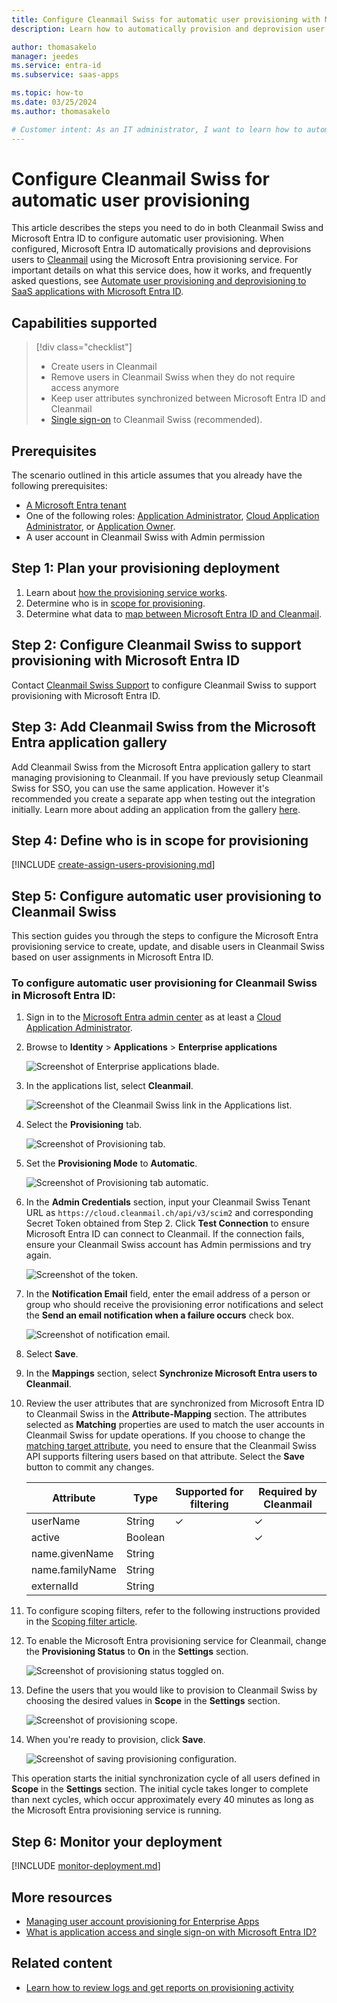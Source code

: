 ```yaml
---
title: Configure Cleanmail Swiss for automatic user provisioning with Microsoft Entra ID
description: Learn how to automatically provision and deprovision user accounts from Microsoft Entra ID to Cleanmail Swiss.

author: thomasakelo
manager: jeedes
ms.service: entra-id
ms.subservice: saas-apps

ms.topic: how-to
ms.date: 03/25/2024
ms.author: thomasakelo

# Customer intent: As an IT administrator, I want to learn how to automatically provision and deprovision user accounts from Microsoft Entra ID to Cleanmail Swiss so that I can streamline the user management process and ensure that users have the appropriate access to Cleanmail Swiss.
---
```


# Configure Cleanmail Swiss for automatic user provisioning

This article describes the steps you need to do in both Cleanmail Swiss and Microsoft Entra ID to configure automatic user provisioning. When configured, Microsoft Entra ID automatically provisions and deprovisions users to [Cleanmail](https://www.alinto.com/fr) using the Microsoft Entra provisioning service. For important details on what this service does, how it works, and frequently asked questions, see [Automate user provisioning and deprovisioning to SaaS applications with Microsoft Entra ID](~/identity/app-provisioning/user-provisioning.md). 


## Capabilities supported
> [!div class="checklist"]
> * Create users in Cleanmail
> * Remove users in Cleanmail Swiss when they do not require access anymore
> * Keep user attributes synchronized between Microsoft Entra ID and Cleanmail
> * [Single sign-on](~/identity/enterprise-apps/add-application-portal-setup-oidc-sso.md) to Cleanmail Swiss (recommended).

## Prerequisites

The scenario outlined in this article assumes that you already have the following prerequisites:

* [A Microsoft Entra tenant](~/identity-platform/quickstart-create-new-tenant.md) 
* One of the following roles: [Application Administrator](/entra/identity/role-based-access-control/permissions-reference#application-administrator), [Cloud Application Administrator](/entra/identity/role-based-access-control/permissions-reference#cloud-application-administrator), or [Application Owner](/entra/fundamentals/users-default-permissions#owned-enterprise-applications).
* A user account in Cleanmail Swiss with Admin permission

## Step 1: Plan your provisioning deployment
1. Learn about [how the provisioning service works](~/identity/app-provisioning/user-provisioning.md).
1. Determine who is in [scope for provisioning](~/identity/app-provisioning/define-conditional-rules-for-provisioning-user-accounts.md).
1. Determine what data to [map between Microsoft Entra ID and Cleanmail](~/identity/app-provisioning/customize-application-attributes.md). 

<a name='step-2-configure-cleanmail-swiss-to-support-provisioning-with-azure-ad'></a>

## Step 2: Configure Cleanmail Swiss to support provisioning with Microsoft Entra ID

Contact [Cleanmail Swiss Support](https://www.alinto.com/contact-email-provider/) to configure Cleanmail Swiss to support provisioning with Microsoft Entra ID.

<a name='step-3-add-cleanmail-swiss-from-the-azure-ad-application-gallery'></a>

## Step 3: Add Cleanmail Swiss from the Microsoft Entra application gallery

Add Cleanmail Swiss from the Microsoft Entra application gallery to start managing provisioning to Cleanmail. If you have previously setup Cleanmail Swiss for SSO, you can use the same application. However it's recommended you create a separate app when testing out the integration initially. Learn more about adding an application from the gallery [here](~/identity/enterprise-apps/add-application-portal.md). 

## Step 4: Define who is in scope for provisioning 

[!INCLUDE [create-assign-users-provisioning.md](~/identity/saas-apps/includes/create-assign-users-provisioning.md)]

## Step 5: Configure automatic user provisioning to Cleanmail Swiss 

This section guides you through the steps to configure the Microsoft Entra provisioning service to create, update, and disable users in Cleanmail Swiss based on user assignments in Microsoft Entra ID.

<a name='to-configure-automatic-user-provisioning-for-cleanmail-swiss-in-azure-ad'></a>

### To configure automatic user provisioning for Cleanmail Swiss in Microsoft Entra ID:

1. Sign in to the [Microsoft Entra admin center](https://entra.microsoft.com) as at least a [Cloud Application Administrator](~/identity/role-based-access-control/permissions-reference.md#cloud-application-administrator).
1. Browse to **Identity** > **Applications** > **Enterprise applications**

	![Screenshot of Enterprise applications blade.](common/enterprise-applications.png)

1. In the applications list, select **Cleanmail**.

	![Screenshot of the Cleanmail Swiss link in the Applications list.](common/all-applications.png)

1. Select the **Provisioning** tab.

	![Screenshot of Provisioning tab.](common/provisioning.png)

1. Set the **Provisioning Mode** to **Automatic**.

	![Screenshot of Provisioning tab automatic.](common/provisioning-automatic.png)

1. In the **Admin Credentials** section, input your Cleanmail Swiss Tenant URL as `https://cloud.cleanmail.ch/api/v3/scim2` and corresponding Secret Token obtained from Step 2. Click **Test Connection** to ensure Microsoft Entra ID can connect to Cleanmail. If the connection fails, ensure your Cleanmail Swiss account has Admin permissions and try again.

	![Screenshot of the token.](common/provisioning-testconnection-tenanturltoken.png)
	
1. In the **Notification Email** field, enter the email address of a person or group who should receive the provisioning error notifications and select the **Send an email notification when a failure occurs** check box.

	![Screenshot of notification email.](common/provisioning-notification-email.png)

1. Select **Save**.

1. In the **Mappings** section, select **Synchronize Microsoft Entra users to Cleanmail**.

1. Review the user attributes that are synchronized from Microsoft Entra ID to Cleanmail Swiss in the **Attribute-Mapping** section. The attributes selected as **Matching** properties are used to match the user accounts in Cleanmail Swiss for update operations. If you choose to change the [matching target attribute](~/identity/app-provisioning/customize-application-attributes.md), you need to ensure that the Cleanmail Swiss API supports filtering users based on that attribute. Select the **Save** button to commit any changes.

   |Attribute|Type|Supported for filtering|Required by Cleanmail|
   |---|---|---|---|
   |userName|String|&check;|&check;
   |active|Boolean||&check;
   |name.givenName|String||
   |name.familyName|String||
   |externalId|String||

1. To configure scoping filters, refer to the following instructions provided in the [Scoping filter  article](~/identity/app-provisioning/define-conditional-rules-for-provisioning-user-accounts.md).

1. To enable the Microsoft Entra provisioning service for Cleanmail, change the **Provisioning Status** to **On** in the **Settings** section.

	![Screenshot of provisioning status toggled on.](common/provisioning-toggle-on.png)

1. Define the users that you would like to provision to Cleanmail Swiss by choosing the desired values in **Scope** in the **Settings** section.

	![Screenshot of provisioning scope.](common/provisioning-scope.png)

1. When you're ready to provision, click **Save**.

	![Screenshot of saving provisioning configuration.](common/provisioning-configuration-save.png)

This operation starts the initial synchronization cycle of all users defined in **Scope** in the **Settings** section. The initial cycle takes longer to complete than next cycles, which occur approximately every 40 minutes as long as the Microsoft Entra provisioning service is running. 

## Step 6: Monitor your deployment

[!INCLUDE [monitor-deployment.md](~/identity/saas-apps/includes/monitor-deployment.md)]

## More resources

* [Managing user account provisioning for Enterprise Apps](~/identity/app-provisioning/configure-automatic-user-provisioning-portal.md)
* [What is application access and single sign-on with Microsoft Entra ID?](~/identity/enterprise-apps/what-is-single-sign-on.md)

## Related content

* [Learn how to review logs and get reports on provisioning activity](~/identity/app-provisioning/check-status-user-account-provisioning.md)
